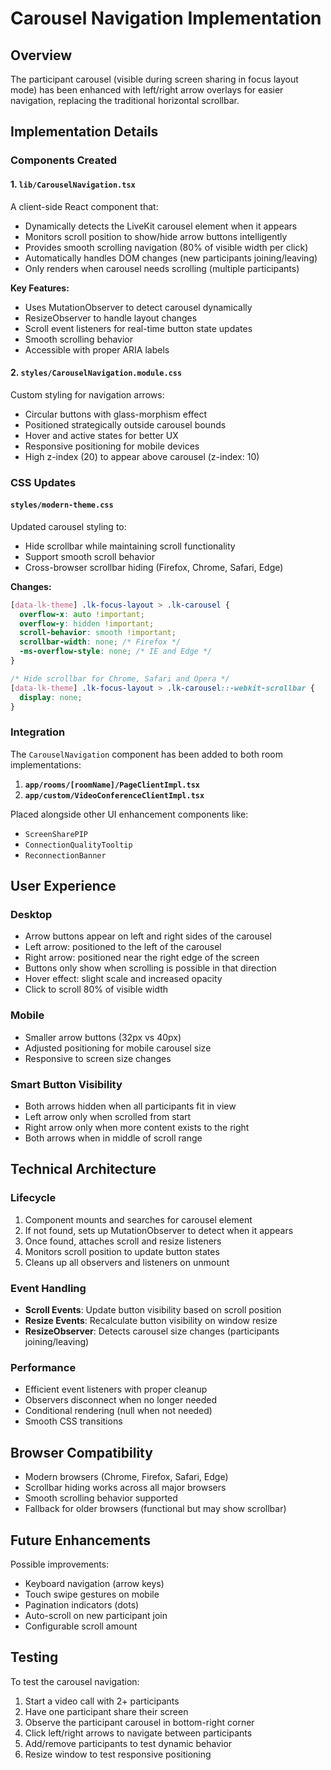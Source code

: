 # Carousel Navigation Implementation

## Overview
The participant carousel (visible during screen sharing in focus layout mode) has been enhanced with left/right arrow overlays for easier navigation, replacing the traditional horizontal scrollbar.

## Implementation Details

### Components Created

#### 1. `lib/CarouselNavigation.tsx`
A client-side React component that:
- Dynamically detects the LiveKit carousel element when it appears
- Monitors scroll position to show/hide arrow buttons intelligently
- Provides smooth scrolling navigation (80% of visible width per click)
- Automatically handles DOM changes (new participants joining/leaving)
- Only renders when carousel needs scrolling (multiple participants)

**Key Features:**
- Uses MutationObserver to detect carousel dynamically
- ResizeObserver to handle layout changes
- Scroll event listeners for real-time button state updates
- Smooth scrolling behavior
- Accessible with proper ARIA labels

#### 2. `styles/CarouselNavigation.module.css`
Custom styling for navigation arrows:
- Circular buttons with glass-morphism effect
- Positioned strategically outside carousel bounds
- Hover and active states for better UX
- Responsive positioning for mobile devices
- High z-index (20) to appear above carousel (z-index: 10)

### CSS Updates

#### `styles/modern-theme.css`
Updated carousel styling to:
- Hide scrollbar while maintaining scroll functionality
- Support smooth scroll behavior
- Cross-browser scrollbar hiding (Firefox, Chrome, Safari, Edge)

**Changes:**
```css
[data-lk-theme] .lk-focus-layout > .lk-carousel {
  overflow-x: auto !important;
  overflow-y: hidden !important;
  scroll-behavior: smooth !important;
  scrollbar-width: none; /* Firefox */
  -ms-overflow-style: none; /* IE and Edge */
}

/* Hide scrollbar for Chrome, Safari and Opera */
[data-lk-theme] .lk-focus-layout > .lk-carousel::-webkit-scrollbar {
  display: none;
}
```

### Integration

The `CarouselNavigation` component has been added to both room implementations:

1. **`app/rooms/[roomName]/PageClientImpl.tsx`**
2. **`app/custom/VideoConferenceClientImpl.tsx`**

Placed alongside other UI enhancement components like:
- `ScreenSharePIP`
- `ConnectionQualityTooltip`
- `ReconnectionBanner`

## User Experience

### Desktop
- Arrow buttons appear on left and right sides of the carousel
- Left arrow: positioned to the left of the carousel
- Right arrow: positioned near the right edge of the screen
- Buttons only show when scrolling is possible in that direction
- Hover effect: slight scale and increased opacity
- Click to scroll 80% of visible width

### Mobile
- Smaller arrow buttons (32px vs 40px)
- Adjusted positioning for mobile carousel size
- Responsive to screen size changes

### Smart Button Visibility
- Both arrows hidden when all participants fit in view
- Left arrow only when scrolled from start
- Right arrow only when more content exists to the right
- Both arrows when in middle of scroll range

## Technical Architecture

### Lifecycle
1. Component mounts and searches for carousel element
2. If not found, sets up MutationObserver to detect when it appears
3. Once found, attaches scroll and resize listeners
4. Monitors scroll position to update button states
5. Cleans up all observers and listeners on unmount

### Event Handling
- **Scroll Events**: Update button visibility based on scroll position
- **Resize Events**: Recalculate button visibility on window resize
- **ResizeObserver**: Detects carousel size changes (participants joining/leaving)

### Performance
- Efficient event listeners with proper cleanup
- Observers disconnect when no longer needed
- Conditional rendering (null when not needed)
- Smooth CSS transitions

## Browser Compatibility
- Modern browsers (Chrome, Firefox, Safari, Edge)
- Scrollbar hiding works across all major browsers
- Smooth scrolling behavior supported
- Fallback for older browsers (functional but may show scrollbar)

## Future Enhancements
Possible improvements:
- Keyboard navigation (arrow keys)
- Touch swipe gestures on mobile
- Pagination indicators (dots)
- Auto-scroll on new participant join
- Configurable scroll amount

## Testing
To test the carousel navigation:
1. Start a video call with 2+ participants
2. Have one participant share their screen
3. Observe the participant carousel in bottom-right corner
4. Click left/right arrows to navigate between participants
5. Add/remove participants to test dynamic behavior
6. Resize window to test responsive positioning


